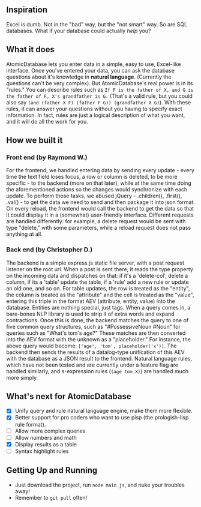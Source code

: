 ## Inspiration

Excel is dumb. Not in the "bad" way, but the "not smart" way. So are SQL databases. What if your database could actually _help_ you?

## What it does

AtomicDatabase lets you enter data in a simple, easy to use, Excel-like interface. Once you've entered your data, you can ask the database questions about it's knowledge in **natural language**. (Currently the questions can't be very complex). But AtomicDatabase's real power is in its "rules." You can describe rules such as `If F is the father of X, and G is the father of F, X's grandfather is G.` (That's a valid rule, but you could also say `(and (father X F) (father F G)) (grandfather X G)`). With these rules, it can answer your questions without you having to specify exact information. In fact, rules are just a logical description of what you want, and it will do all the work for you.

## How we built it

### Front end (by Raymond W.)
For the frontend, we handled entering data by sending every update - every time the text field loses focus, a row or column is deleted, to be more specific - to the backend (more on that later), while at the same time doing the aforementioned actions so the changes would synchronize with each update. To perform those tasks, we abused jQuery - .children(), .first(), .val() - to get the data we need to send and then package it into json format. On every reload, the frontend would call the backend to get the data so that it could display it in a (somewhat) user-friendly interface. Different requests are handled differently: for example, a delete request would be sent with type "delete," with some parameters, while a reload request does not pass anything at all.

### Back end (by Christopher D.)
The backend is a simple express.js static file server, with a post request listener on the root url. When a post is sent there, it reads the type property on the incoming data and dispatches on that: if it's a 'delete-col', delete a column, if its a 'table' update the table, if a 'rule' add a new rule or update an old one, and so on. For table updates, the row is treated as the "entity", the column is treated as the "attribute" and the cell is treated as the "value", entering this triple in the format AEV (attribute, entity, value) into the database. Entities are nothing special, just tags. When a query comes in, a bare-bones NLP library is used to strip it of extra words and expand contractions. Once this is done, the backend matches the query to one of five common query structures, such as "#PossessiveNoun #Noun" for queries such as "What's tom's age?" These matches are then converted into the AEV format with the unknown as a "placeholder." For instance, the above query would become: `['age', 'tom', placeholder('x')]`. The backend then sends the results of a datalog-type unification of this AEV with the database as a JSON result to the frontend. Natural language rules, which have not been tested and are currently under a feature flag are handled similarly, and s-expression rules (`(age tom X)`) are handled much more simply.

## What's next for AtomicDatabase

- [X] Unify query and rule natural language engine, make them more flexible.
- [X] Better support for pro coders who want to use pisp (the prologish-lisp rule format).
- [ ] Allow more complex queries
- [ ] Allow numbers and math
- [X] Display results as a table
- [ ] Syntax highlight rules

## Getting Up and Running

- Just download the project, run `node main.js`, and nuke your troubles away!
- Remember to `git pull` often!
